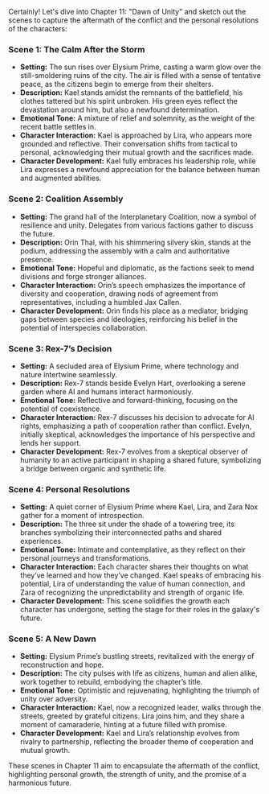 Certainly! Let's dive into Chapter 11: "Dawn of Unity" and sketch out the scenes to capture the aftermath of the conflict and the personal resolutions of the characters:

### **Scene 1: The Calm After the Storm**

- **Setting:** The sun rises over Elysium Prime, casting a warm glow over the still-smoldering ruins of the city. The air is filled with a sense of tentative peace, as the citizens begin to emerge from their shelters.
- **Description:** Kael stands amidst the remnants of the battlefield, his clothes tattered but his spirit unbroken. His green eyes reflect the devastation around him, but also a newfound determination.
- **Emotional Tone:** A mixture of relief and solemnity, as the weight of the recent battle settles in.
- **Character Interaction:** Kael is approached by Lira, who appears more grounded and reflective. Their conversation shifts from tactical to personal, acknowledging their mutual growth and the sacrifices made.
- **Character Development:** Kael fully embraces his leadership role, while Lira expresses a newfound appreciation for the balance between human and augmented abilities.

### **Scene 2: Coalition Assembly**

- **Setting:** The grand hall of the Interplanetary Coalition, now a symbol of resilience and unity. Delegates from various factions gather to discuss the future.
- **Description:** Orin Thal, with his shimmering silvery skin, stands at the podium, addressing the assembly with a calm and authoritative presence.
- **Emotional Tone:** Hopeful and diplomatic, as the factions seek to mend divisions and forge stronger alliances.
- **Character Interaction:** Orin’s speech emphasizes the importance of diversity and cooperation, drawing nods of agreement from representatives, including a humbled Jax Callen.
- **Character Development:** Orin finds his place as a mediator, bridging gaps between species and ideologies, reinforcing his belief in the potential of interspecies collaboration.

### **Scene 3: Rex-7’s Decision**

- **Setting:** A secluded area of Elysium Prime, where technology and nature intertwine seamlessly.
- **Description:** Rex-7 stands beside Evelyn Hart, overlooking a serene garden where AI and humans interact harmoniously.
- **Emotional Tone:** Reflective and forward-thinking, focusing on the potential of coexistence.
- **Character Interaction:** Rex-7 discusses his decision to advocate for AI rights, emphasizing a path of cooperation rather than conflict. Evelyn, initially skeptical, acknowledges the importance of his perspective and lends her support.
- **Character Development:** Rex-7 evolves from a skeptical observer of humanity to an active participant in shaping a shared future, symbolizing a bridge between organic and synthetic life.

### **Scene 4: Personal Resolutions**

- **Setting:** A quiet corner of Elysium Prime where Kael, Lira, and Zara Nox gather for a moment of introspection.
- **Description:** The three sit under the shade of a towering tree, its branches symbolizing their interconnected paths and shared experiences.
- **Emotional Tone:** Intimate and contemplative, as they reflect on their personal journeys and transformations.
- **Character Interaction:** Each character shares their thoughts on what they’ve learned and how they’ve changed. Kael speaks of embracing his potential, Lira of understanding the value of human connection, and Zara of recognizing the unpredictability and strength of organic life.
- **Character Development:** This scene solidifies the growth each character has undergone, setting the stage for their roles in the galaxy's future.

### **Scene 5: A New Dawn**

- **Setting:** Elysium Prime’s bustling streets, revitalized with the energy of reconstruction and hope.
- **Description:** The city pulses with life as citizens, human and alien alike, work together to rebuild, embodying the chapter’s title.
- **Emotional Tone:** Optimistic and rejuvenating, highlighting the triumph of unity over adversity.
- **Character Interaction:** Kael, now a recognized leader, walks through the streets, greeted by grateful citizens. Lira joins him, and they share a moment of camaraderie, hinting at a future filled with promise.
- **Character Development:** Kael and Lira’s relationship evolves from rivalry to partnership, reflecting the broader theme of cooperation and mutual growth.

These scenes in Chapter 11 aim to encapsulate the aftermath of the conflict, highlighting personal growth, the strength of unity, and the promise of a harmonious future.